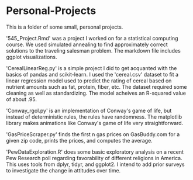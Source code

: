 # Personal-Projects
This is a folder of some small, personal projects.

'545_Project.Rmd' was a project I worked on for a statistical computing course. We used simulated annealing to find approximately correct solutions to the traveling salesman problem. The markdown file includes ggplot visualizations.

'CerealLinearReg.py' is a simple project I did to get acquanted with the basics of pandas and scikit-learn. I used the 'cereal.csv' dataset to fit a linear regression model used to predict the rating of cereal based on nutrient amounts such as fat, protein, fiber, etc. The dataset required some cleaning as well as standardizing. The model acheives an R-squared value of about .95. 

'Conway_rgol.py' is an implementation of Conway's game of life, but instead of deterministic rules, the rules have randomness. The matplotlib library makes animations like Conway's game of life very straightforward.

'GasPriceScraper.py' finds the first n gas prices on GasBuddy.com for a given zip code, prints the prices, and computes the average.

'PewDataExploration.R' does some basic exploratory analysis on a recent Pew Research poll regarding favorability of different religions in America. This uses tools from dplyr, tidyr, and ggplot2. I intend to add prior surveys to investigate the change in attitudes over time.
